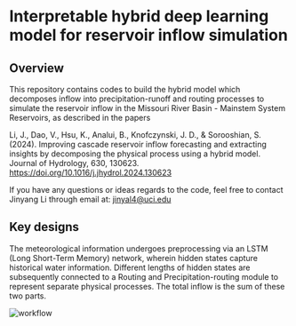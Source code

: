 # Interpretable hybrid deep learning model for reservoir inflow simulation
## Overview
This repository contains codes to build the hybrid model which decomposes inflow into precipitation-runoff and routing processes to simulate the reservoir inflow in the Missouri River Basin - Mainstem System Reservoirs, as described in the papers

Li, J., Dao, V., Hsu, K., Analui, B., Knofczynski, J. D., & Sorooshian, S. (2024). Improving cascade reservoir inflow forecasting and extracting insights by decomposing the physical process using a hybrid model. Journal of Hydrology, 630, 130623. https://doi.org/10.1016/j.jhydrol.2024.130623

If you have any questions or ideas regards to the code, feel free to contact Jinyang Li through email at: jinyal4@uci.edu

## Key designs
The meteorological information undergoes preprocessing via an LSTM (Long Short-Term Memory) network, wherein hidden states capture historical water information. Different lengths of hidden states are subsequently connected to a Routing and Precipitation-routing module to represent separate physical processes. The total inflow is the sum of these two parts.

![workflow](https://github.com/jinyal/hybrid_model/assets/59593913/dabb238f-e3ed-41b2-8efc-2eed41747a56)
